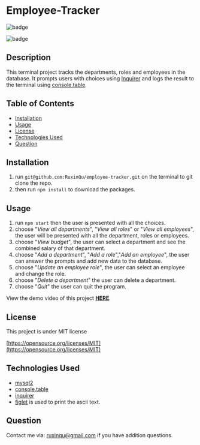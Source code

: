 # Employee-Tracker

![badge](https://img.shields.io/badge/License-MIT-green.svg)

![badge](https://img.shields.io/github/languages/top/ruxinqu/employee-tracker)

## Description

This terminal project tracks the departments, roles and employees in the database. It prompts users with choices using [Inquirer](https://www.npmjs.com/package/inquirer) and logs the result to the terminal using [console.table](https://www.npmjs.com/package/console.table).


## Table of Contents
- [Installation](#installation)
- [Usage](#usage)
- [License](#license)
- [Technologies Used](#technologies-used)
- [Question](#question)

## Installation

1. run `git@github.com:RuxinQu/employee-tracker.git` on the terminal to git clone the repo.
2. then run `npm install` to download the packages.

## Usage

1. run `npm start` then the user is presented with all the choices.
2. choose "*View all departments*", "*View all roles*" or "*View all employees*", the user will be presented with all the department, roles or employees.
3. choose "*View budget*", the user can select a department and see the combined salary of that department.
4. choose "*Add a department*", "*Add a role*","*Add an employee*", the user can answer the prompts and add new data to the database.
5. choose "*Update an employee role*", the user can select an employee and change the role.
6. choose "*Delete a department*" the user can delete a department.
7. choose "*Quit*" the user can quit the program.

View the demo video of this project [**HERE**](https://drive.google.com/file/d/1oX6RJRk-lzV2KR__T3LWggxwrKwuRMKb/view?usp=sharing).

## License

This project is under MIT license

[https://opensource.org/licenses/MIT](https://opensource.org/licenses/MIT)

## Technologies Used

- [mysql2](https://www.npmjs.com/package/mysql2)
- [console.table](https://www.npmjs.com/package/console.table)
- [inquirer](https://www.npmjs.com/package/inquirer)
- [figlet](https://www.npmjs.com/package/figlet) is used to print the ascii text.

## Question

 Contact me via: ruxinqu@gmail.com if you have addition questions.
